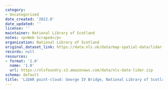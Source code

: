 ```yaml
---
category:
- Uncategorised
date_created: '2022.0'
date_updated: ''
license: ''
maintainer: National Library of Scotland
notes: <p>Web Scraped</p>
organization: National Library of Scotland
original_dataset_link: https://data.nls.uk/data/map-spatial-data/lidar-george-iv-bridge/
records: null
resources:
- format: '1.0'
  name: '1.0'
  url: https://nlsfoundry.s3.amazonaws.com/data/nls-data-lidar.zip
schema: default
title: 'LiDAR point-cloud: George IV Bridge, National Library of Scotland'
---
```

